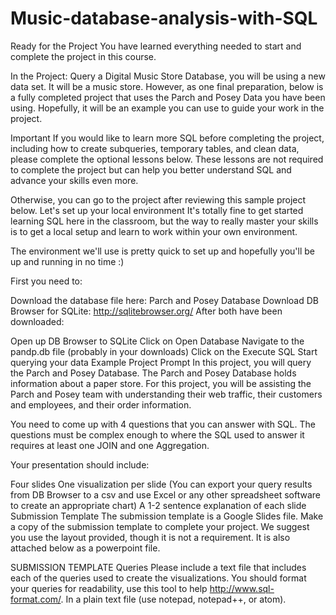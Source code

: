 # Music-database-analysis-with-SQL

Ready for the Project
You have learned everything needed to start and complete the project in this course.

In the Project: Query a Digital Music Store Database, you will be using a new data set. It will be a music store. However, as one final preparation, below is a fully completed project that uses the Parch and Posey Data you have been using. Hopefully, it will be an example you can use to guide your work in the project.

Important
If you would like to learn more SQL before completing the project, including how to create subqueries, temporary tables, and clean data, please complete the optional lessons below. These lessons are not required to complete the project but can help you better understand SQL and advance your skills even more.

Otherwise, you can go to the project after reviewing this sample project below.
Let's set up your local environment
It's totally fine to get started learning SQL here in the classroom, but the way to really master your skills is to get a local setup and learn to work within your own environment.

The environment we'll use is pretty quick to set up and hopefully you'll be up and running in no time :)

First you need to:

Download the database file here: Parch and Posey Database
Download DB Browser for SQLite: http://sqlitebrowser.org/
After both have been downloaded:

Open up DB Browser to SQLite
Click on Open Database
Navigate to the pandp.db file (probably in your downloads)
Click on the Execute SQL
Start querying your data
Example Project Prompt
In this project, you will query the Parch and Posey Database. The Parch and Posey Database holds information about a paper store. For this project, you will be assisting the Parch and Posey team with understanding their web traffic, their customers and employees, and their order information.

You need to come up with 4 questions that you can answer with SQL. The questions must be complex enough to where the SQL used to answer it requires at least one JOIN and one Aggregation.

Your presentation should include:

Four slides
One visualization per slide (You can export your query results from DB Browser to a csv and use Excel or any other spreadsheet software to create an appropriate chart)
A 1-2 sentence explanation of each slide
Submission Template
The submission template is a Google Slides file. Make a copy of the submission template to complete your project. We suggest you use the layout provided, though it is not a requirement. It is also attached below as a powerpoint file.

SUBMISSION TEMPLATE
Queries
Please include a text file that includes each of the queries used to create the visualizations. You should format your queries for readability, use this tool to help http://www.sql-format.com/. In a plain text file (use notepad, notepad++, or atom).
